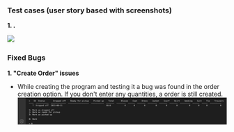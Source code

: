 ### Test cases (user story based with screenshots)

**1. .**

![](https://github.com/adrinecl/milestone-project3/blob/master/docs/images/)


### Fixed Bugs
**1. "Create Order" issues**
- While creating the program and testing it a bug was found in the order creation option.
If you don't enter any quantities, a order is still created.
![Create Order - test 1](https://github.com/adrinecl/milestone-project3/blob/master/docs/images/rinse-and-repeat_testing1.png)